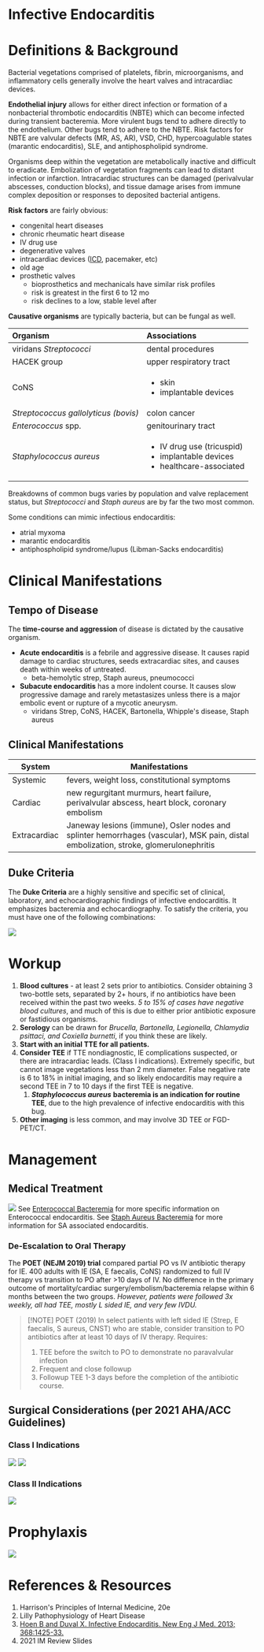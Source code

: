 # Infective Endocarditis

# Definitions & Background
Bacterial vegetations comprised of platelets, fibrin, microorganisms, and inflammatory cells generally involve the heart valves and intracardiac devices.

**Endothelial injury** allows for either direct infection or formation of a nonbacterial thrombotic endocarditis \(NBTE\) which can become infected during transient bacteremia. More virulent bugs tend to adhere directly to the endothelium. Other bugs tend to adhere to the NBTE. Risk factors for NBTE are valvular defects \(MR, AS, AR\), VSD, CHD, hypercoagulable states \(marantic endocarditis\), SLE, and antiphospholipid syndrome.

Organisms deep within the vegetation are metabolically inactive and difficult to eradicate. Embolization of vegetation fragments can lead to distant infection or infarction. Intracardiac structures can be damaged \(perivalvular abscesses, conduction blocks\), and tissue damage arises from immune complex deposition or responses to deposited bacterial antigens.

**Risk factors** are fairly obvious:

* congenital heart diseases
* chronic rheumatic heart disease
* IV drug use
* degenerative valves
* intracardiac devices \([ICD](../Cardiology/Arrhythmias/ICDs%20Post-ACS.md), pacemaker, etc\)
* old age
* prosthetic valves
  * bioprosthetics and mechanicals have similar risk profiles
  * risk is greatest in the first 6 to 12 mo
  * risk declines to a low, stable level after

**Causative organisms** are typically bacteria, but can be fungal as well.

<table>
  <thead>
    <tr>
      <th style="text-align:left">Organism</th>
      <th style="text-align:left">Associations</th>
    </tr>
  </thead>
  <tbody>
    <tr>
      <td style="text-align:left">viridans <em>Streptococci</em>
      </td>
      <td style="text-align:left">dental procedures</td>
    </tr>
    <tr>
      <td style="text-align:left">HACEK group</td>
      <td style="text-align:left">upper respiratory tract</td>
    </tr>
    <tr>
      <td style="text-align:left">CoNS</td>
      <td style="text-align:left">
        <ul>
          <li>skin</li>
          <li>implantable devices</li>
        </ul>
      </td>
    </tr>
    <tr>
      <td style="text-align:left"><em>Streptococcus gallolyticus (bovis)</em>
      </td>
      <td style="text-align:left">colon cancer</td>
    </tr>
    <tr>
      <td style="text-align:left"><em>Enterococcus</em> spp.</td>
      <td style="text-align:left">genitourinary tract</td>
    </tr>
    <tr>
      <td style="text-align:left"><em>Staphylococcus aureus</em>
      </td>
      <td style="text-align:left">
        <ul>
          <li>IV drug use (tricuspid)</li>
          <li>implantable devices</li>
          <li>healthcare-associated</li>
        </ul>
      </td>
    </tr>
  </tbody>
</table>

Breakdowns of common bugs varies by population and valve replacement status, but _Streptococci_ and _Staph aureus_ are by far the two most common.

Some conditions can mimic infectious endocarditis:

* atrial myxoma
* marantic endocarditis
* antiphospholipid syndrome/lupus (Libman-Sacks endocarditis)

# Clinical Manifestations
## Tempo of Disease
The **time-course and aggression** of disease is dictated by the causative organism.

* **Acute endocarditis** is a febrile and aggressive disease. It causes rapid damage to cardiac structures, seeds extracardiac sites, and causes death within weeks of untreated.
  * beta-hemolytic strep, Staph aureus, pneumococci
* **Subacute endocarditis** has a more indolent course. It causes slow progressive damage and rarely metastasizes unless there is a major embolic event or rupture of a mycotic aneurysm.
  * viridans Strep, CoNS, HACEK, Bartonella, Whipple's disease, Staph aureus

## Clinical Manifestations
| System       | Manifestations                                                                               |
| ------------ | -------------------------------------------------------------------------------------------- |
| Systemic     | fevers, weight loss, constitutional symptoms                                                 |
| Cardiac      | new regurgitant murmurs, heart failure, perivalvular abscess, heart block, coronary embolism |
| Extracardiac | Janeway lesions (immune), Osler nodes and splinter hemorrhages (vascular), MSK pain, distal embolization, stroke, glomerulonephritis                                                                                             |

## Duke Criteria
The **Duke Criteria** are a highly sensitive and specific set of clinical, laboratory, and echocardiographic findings of infective endocarditis. It emphasizes bacteremia and echocardiography. To satisfy the criteria, you must have one of the following combinations:

![](_attachments/Pasted%20image%2020230126192154.png)

# Workup
1. **Blood cultures** - at least 2 sets prior to antibiotics. Consider obtaining 3 two-bottle sets, separated by 2+ hours, if no antibiotics have been received within the past two weeks. *5 to 15% of cases have negative blood cultures*, and much of this is due to either prior antibiotic exposure or fastidious organisms.
2. **Serology** can be drawn for _Brucella, Bartonella, Legionella, Chlamydia psittaci, and Coxiella burnetti_, if you think these are likely.
3. **Start with an initial TTE for all patients.**
4. **Consider TEE** if TTE nondiagnostic, IE complications suspected, or there are intracardiac leads. (Class I indications). Extremely specific, but cannot image vegetations less than 2 mm diameter. False negative rate is 6 to 18% in initial imaging, and so likely endocarditis may require a second TEE in 7 to 10 days if the first TEE is negative.
	1. _**Staphylococcus aureus**_ **bacteremia is an indication for routine TEE**, due to the high prevalence of infective endocarditis with this bug.
5. **Other imaging** is less common, and may involve 3D TEE or FGD-PET/CT.

# Management
## Medical Treatment
![](_attachments/Pasted%20image%2020230126192650.png)
See [Enterococcal Bacteremia](Enterococcal%20Bacteremia.md) for more specific information on Enterococcal endocarditis. See [Staph Aureus Bacteremia](Staph%20Aureus%20Bacteremia.md) for more information for SA associated endocarditis.

### De-Escalation to Oral Therapy
The **POET (NEJM 2019) trial** compared partial PO vs IV antibiotic therapy for IE. 400 adults with IE (SA, E faecalis, CoNS) randomized to full IV therapy vs transition to PO after >10 days of IV. No difference in the primary outcome of mortality/cardiac surgery/embolism/bacteremia relapse within 6 months between the two groups. *However, patients were followed 3x weekly, all had TEE, mostly L sided IE, and very few IVDU.*

> [!NOTE] POET (2019)
> In select patients with left sided IE (Strep, E faecalis, S aureus, CNST) who are stable, consider transition to PO antibiotics after at least 10 days of IV therapy. Requires:
> 
> 1. TEE before the switch to PO to demonstrate no paravalvular infection
> 2. Frequent and close followup
> 3. Followup TEE 1-3 days before the completion of the antibiotic course.

## Surgical Considerations (per 2021 AHA/ACC Guidelines)
### Class I Indications
![](_attachments/Pasted%20image%2020230126193240.png)
![](_attachments/Pasted%20image%2020230126192526.png)

### Class II Indications
![](_attachments/Pasted%20image%2020230126192540.png)

# Prophylaxis
![](_attachments/Pasted%20image%2020230126193536.png)

# References & Resources
1. Harrison's Principles of Internal Medicine, 20e
2. Lilly Pathophysiology of Heart Disease
3. [Hoen B and Duval X. Infective Endocarditis. New Eng J Med. 2013; 368:1425-33.](https://www.nejm.org/doi/full/10.1056/NEJMcp1206782)
4. 2021 IM Review Slides